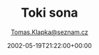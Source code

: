 ---
title: 'Toki sona'
posts: 1
hash: 't10'
author: 'Tomas.Klapka@seznam.cz'
date: 2002-05-19T21:22:00+00:00
sources:
  - http://forums.tokipona.org/viewtopic.php%3Ft=10.html
tags:
  - tokipona
  - english
  - otherlang
  - translation
---